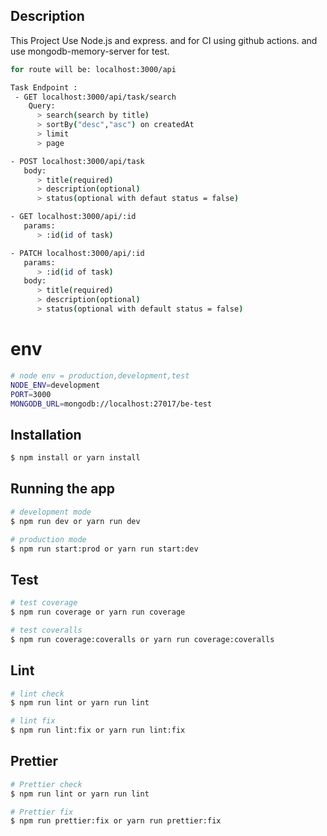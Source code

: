 
## Description

This Project Use Node.js and express. and for CI using github actions. and use mongodb-memory-server for test.

```bash
for route will be: localhost:3000/api

Task Endpoint : 
 - GET localhost:3000/api/task/search
    Query: 
      > search(search by title)
      > sortBy("desc","asc") on createdAt
      > limit
      > page

- POST localhost:3000/api/task
   body: 
      > title(required)
      > description(optional)
      > status(optional with defaut status = false)

- GET localhost:3000/api/:id
   params: 
      > :id(id of task)

- PATCH localhost:3000/api/:id
   params: 
      > :id(id of task)
   body: 
      > title(required)
      > description(optional)
      > status(optional with default status = false)
```

# env

```bash
# node env = production,development,test
NODE_ENV=development
PORT=3000
MONGODB_URL=mongodb://localhost:27017/be-test
```

## Installation

```bash
$ npm install or yarn install
```

## Running the app

```bash
# development mode
$ npm run dev or yarn run dev

# production mode
$ npm run start:prod or yarn run start:dev
```

## Test

```bash
# test coverage
$ npm run coverage or yarn run coverage

# test coveralls
$ npm run coverage:coveralls or yarn run coverage:coveralls
```

## Lint
```bash
# lint check
$ npm run lint or yarn run lint

# lint fix
$ npm run lint:fix or yarn run lint:fix
```

## Prettier
```bash
# Prettier check
$ npm run lint or yarn run lint

# Prettier fix
$ npm run prettier:fix or yarn run prettier:fix
```

